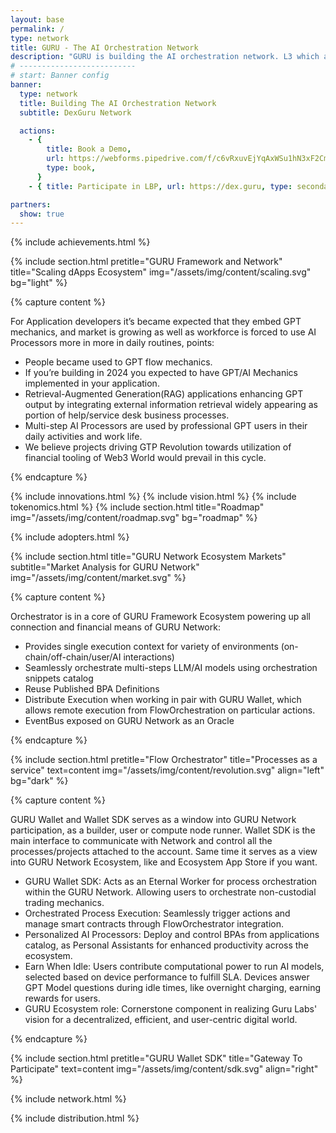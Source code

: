```yaml
---
layout: base
permalink: /
type: network
title: GURU - The AI Orchestration Network
description: "GURU is building the AI orchestration network. L3 which allows dApps to natively embed orchestrated AI Agents and earn Network participant rewards."
# --------------------------
# start: Banner config
banner:
  type: network
  title: Building The AI Orchestration Network
  subtitle: DexGuru Network

  actions:
    - {
        title: Book a Demo,
        url: https://webforms.pipedrive.com/f/c6vRxuvEjYqAxWSu1hN3xF2Cm5KyUtB66yKiko2wxKvPIs2J5R6mPJUV3oMdjnoHpF,
        type: book,
      }
    - { title: Participate in LBP, url: https://dex.guru, type: secondary }

partners:
  show: true
---
```


{% include achievements.html %}

{% include section.html pretitle="GURU Framework and Network" title="Scaling dApps Ecosystem" img="/assets/img/content/scaling.svg" bg="light" %}

<!-- REVOLUTION SECTION -->

{% capture content %}

For Application developers it’s became expected that they embed GPT mechanics, and market is growing as well as workforce is forced to use AI Processors more in more in daily routines, points:

- People became used to GPT flow mechanics.
- If you’re building in 2024 you expected to have GPT/AI Mechanics implemented in your application.
- Retrieval-Augmented Generation(RAG) applications enhancing GPT output by integrating external information retrieval widely appearing as portion of help/service desk business processes.
- Multi-step AI Processors are used by professional GPT users in their daily activities and work life.
- We believe projects driving GTP Revolution towards utilization of financial tooling of Web3 World would prevail in this cycle.

{% endcapture %}

<!-- /  {% include section.html pretitle="GPT Revolution" title="Happened Now What?" text=content  img="/assets/img/content/revolution.svg" align="left" bg="light" animate=true %} -->

<!-- / REVOLUTION SECTION -->

{% include innovations.html %}
{% include vision.html %}
{% include tokenomics.html %}
{% include section.html title="Roadmap" img="/assets/img/content/roadmap.svg" bg="roadmap"  %}

{% include adopters.html %}

{% include section.html title="GURU Network Ecosystem Markets" subtitle="Market Analysis for GURU Network" img="/assets/img/content/market.svg" %}

<!-- ORCHESTRATOR SECTION -->

{% capture content %}

Orchestrator is in a core of GURU Framework Ecosystem powering up all connection and financial means of GURU Network:

- Provides single execution context for variety of environments (on-chain/off-chain/user/AI interactions)
- Seamlessly orchestrate multi-steps LLM/AI models using orchestration snippets catalog
- Reuse Published BPA Definitions
- Distribute Execution when working in pair with GURU Wallet, which allows remote execution from FlowOrchestration on particular actions.
- EventBus exposed on GURU Network as an Oracle

{% endcapture %}

{% include section.html pretitle="Flow Orchestrator" title="Processes as a service" text=content  img="/assets/img/content/revolution.svg" align="left" bg="dark" %}

<!-- / ORCHESTRATOR SECTION -->

<!-- SDK SECTION -->

{% capture content %}

GURU Wallet and Wallet SDK serves as a window into GURU Network participation, as a builder, user or compute node runner. Wallet SDK is the main interface to communicate with Network and control all the processes/projects attached to the account. Same time it serves as a view into GURU Network Ecosystem, like and Ecosystem App Store if you want.

- GURU Wallet SDK: Acts as an Eternal Worker for process orchestration within the GURU Network. Allowing users to orchestrate non-custodial trading mechanics.
- Orchestrated Process Execution: Seamlessly trigger actions and manage smart contracts through FlowOrchestrator integration.
- Personalized AI Processors: Deploy and control BPAs from applications catalog, as Personal Assistants for enhanced productivity across the ecosystem.
- Earn When Idle: Users contribute computational power to run AI models, selected based on device performance to fulfill SLA. Devices answer GPT Model questions during idle times, like overnight charging, earning rewards for users.
- GURU Ecosystem role: Cornerstone component in realizing Guru Labs' vision for a decentralized, efficient, and user-centric digital world.

{% endcapture %}

{% include section.html pretitle="GURU Wallet SDK" title="Gateway To Participate" text=content img="/assets/img/content/sdk.svg" align="right"  %}

<!-- / SDK SECTION -->

{% include network.html  %}

{% include distribution.html  %}
